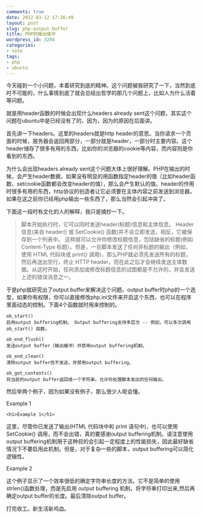 ```yaml
---
comments: true
date: 2012-03-12 17:26:49
layout: post
slug: php-output-buffer
title: PHP的输出缓冲
wordpress_id: 3294
categories:
- note
tags:
- php
- ubuntu
---
```


今天碰到一个小问题，本着研究到底的精神。这个问题被我研究了一下，当然到底时不可能的，什么事情到底了就会总结出哲学的那几个问题上，比如人为什么活着等问题。

就是用header函数的时候会出现什么headers already sent这个问题，其实这个问题在ubuntu中是已经没有了的，因为，因为的原因在后面讲。

首先讲一下headers。这里的headers就是http header的意思。当你请求一个页面的时候，服务器会返回两部分，一部分就是header，一部分时主要内容。这个header储存了很多有用的东西，比如你的浏览器的cookie等内容，而内容则是你看到的东西。

为什么会出现headers already sent这个问题大体上很好理解。PHP在输出的时候，会产生header数据，如果没有明显的用函数指定header的值（比如header函数、setcookie函数都会改变header的值），那么会产生默认的值。header的作用时很多有用的东西，http协议的创造者让它必须要在主体内容之前发送到浏览器。如果在这之前你已经用php输出一些东西了，那么当然会引起冲突了。



下面这一段时有文化的人的解释，我只是摘抄一下。



> 脚本开始执行时，它可以同时发送header(标题)信息和主体信息。 Header信息(来自 header() 或 SetCookie() 函数)并不会立即发送，相反，它被保存到一个列表中。 这样就可以允许你修改标题信息，包括缺省的标题(例如 Content-Type 标题）。但是，一旦脚本发送了任何非标题的输出（例如，使用 HTML 代码块或 print() 调用)，那么PHP就必须先发送所有的标题，然后再送出空行，终止 HTTP header，而在此之后才会继续发送主体数据。从这时开始，任何添加或修改标题信息的试图都是不允许的，并会发送上述的错误消息之一。



于是php就研究出了output buffer来解决这个问题。output buffer时php的一个选型，如果你有权限，你可以直接修改php.ini文件来开启这个东西，也可以在程序里面动态的控制。下面4个函数就时用来控制的。


    
    
    ob_start()
    启用output buffering机制。 Output buffering支持多层次 -- 例如，可以多次调用ob_start() 函数。
    
    ob_end_flush()
    发送output buffer（输出缓冲）并禁用output buffering机制。
    
    ob_end_clean()
    清除output buffer但不发送，并禁用output buffering。
    
    ob_get_contents()
    将当前的output buffer返回成一个字符串。允许你处理脚本发出的任何输出。
    



然后举两个例子，因为如果没有例子，那么很少人呢会懂。

Example 1


    
    
     
    <h1>Example 1</h1> 
    
    



这里，尽管你已发送了输出(HTML 代码块中和 print 语句中)，也可以使用 SetCookie() 调用，而不会出错，真的要感谢output buffering机制。请注意使用output buffering机制用于这种目的会引起一定程度上的性能损失，因此最好缺省情况下不要启用此机制。但是，对于复杂一些的脚本，output buffering可以简化逻辑性。

Example 2


    
    
     
    



这个例子显示了一个效率很低的确定字符串长度的方法。它不是简单的使用strlen()函数处理，而是先启用 output buffering 机制，将字符串打印出来,然后再确定output buffer的长度。最后清除output buffer。

打完收工。新生活新鸡血。
